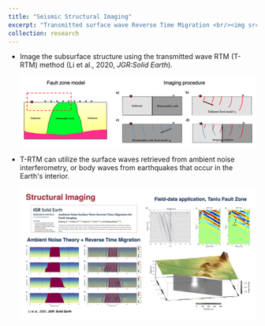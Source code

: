 ```yaml
---
title: "Seismic Structural Imaging"
excerpt: "Transmitted surface wave Reverse Time Migration <br/><img src='/assets/research/Imaging_method.png'>"
collection: research
---
```


 * Image the subsurface structure using the transmitted wave RTM (T-RTM) method (Li et al., 2020, *JGR:Solid Earth*). 

   ![image](/assets/research/Imaging_method.png)

   

 * T-RTM can utilize the surface waves retrieved from ambient noise interferometry, or body waves from earthquakes that occur in the Earth's interior.

   ![image](/assets/research/Imaging_result.png)



